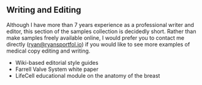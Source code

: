 ## Writing and Editing

Although I have more than 7 years experience as a professional writer and editor, this section of the samples collection is decidedly short. Rather than make samples freely available online, I would prefer you to contact me directly ([ryan@ryansportfol.io](mailto:ryan@ryansportfol.io)) if you would like to see more examples of medical copy editing and writing. 

* Wiki-based editorial style guides
* Farrell Valve System white paper
* LifeCell educational module on the anatomy of the breast